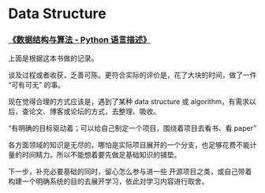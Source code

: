 ﻿# Data Structure

### [《数据结构与算法 - Python 语言描述》](《数据结构与算法-Python语言描述》)

上面是根据这本书做的记录。

谈及过程或者收获，乏善可陈。更符合实际的评价是，花了大块的时间，做了一件 “可有可无” 的事。

现在觉得合理的方式应该是，遇到了某种 data structure 或
algorithm，有需求以后，查论文、博客或论坛的方式，去整理、吸收。

“有明确的目标驱动着；可以给自己制定一个项目，围绕着项目去看书、看 paper”

各方面领域的知识是无尽的，哪怕是实际项目展开的一个分支，也足够花费不能计量的时间精力。所以不能想着要先做足基础知识的铺垫。

下一步，补充必要基础的同时，留心怎么参与进一些 开源项目之类，或自己带着构建一个明确系统的目的去展开学习，依此对学习内容进行取舍。
